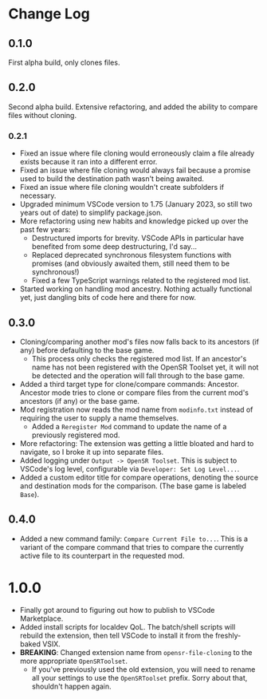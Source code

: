 # Change Log

## 0.1.0

First alpha build, only clones files.

## 0.2.0

Second alpha build. Extensive refactoring, and added the ability to compare files without cloning.

### 0.2.1

- Fixed an issue where file cloning would erroneously claim a file already exists because it ran into a different error.
- Fixed an issue where file cloning would always fail because a promise used to build the destination path wasn't being awaited.
- Fixed an issue where file cloning wouldn't create subfolders if necessary.
- Upgraded minimum VSCode version to 1.75 (January 2023, so still two years out of date) to simplify package.json.
- More refactoring using new habits and knowledge picked up over the past few years:
    - Destructured imports for brevity. VSCode APIs in particular have benefited from some deep destructuring, I'd say...
    - Replaced deprecated synchronous filesystem functions with promises (and obviously awaited them, still need them to be synchronous!)
    - Fixed a few TypeScript warnings related to the registered mod list.
- Started working on handling mod ancestry. Nothing actually functional yet, just dangling bits of code here and there for now.

## 0.3.0

- Cloning/comparing another mod's files now falls back to its ancestors (if any) before defaulting to the base game.
    - This process only checks the registered mod list. If an ancestor's name has not been registered with the OpenSR Toolset yet, it will not be detected and the operation will fall through to the base game.
- Added a third target type for clone/compare commands: Ancestor. Ancestor mode tries to clone or compare files from the current mod's ancestors (if any) or the base game.
- Mod registration now reads the mod name from `modinfo.txt` instead of requiring the user to supply a name themselves.
    - Added a `Reregister Mod` command to update the name of a previously registered mod.
- More refactoring: The extension was getting a little bloated and hard to navigate, so I broke it up into separate files.
- Added logging under `Output -> OpenSR Toolset`. This is subject to VSCode's log level, configurable via `Developer: Set Log Level...`.
- Added a custom editor title for compare operations, denoting the source and destination mods for the comparison. (The base game is labeled `Base`).

## 0.4.0

- Added a new command family: `Compare Current File to...`. This is a variant of the compare command that tries to compare the currently active file to its counterpart in the requested mod.

# 1.0.0

- Finally got around to figuring out how to publish to VSCode Marketplace.
- Added install scripts for localdev QoL. The batch/shell scripts will rebuild the extension, then tell VSCode to install it from the freshly-baked VSIX.
- **BREAKING**: Changed extension name from `opensr-file-cloning` to the more appropriate `OpenSRToolset`.
    - If you've previously used the old extension, you will need to rename all your settings to use the `OpenSRToolset` prefix. Sorry about that, shouldn't happen again.